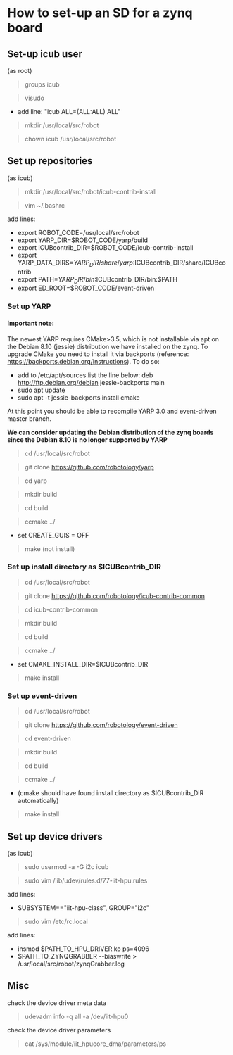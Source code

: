 
# How to set-up an SD for a zynq board

## Set-up icub user

(as root)

> groups icub 

> visudo

* add line: "icub ALL=(ALL:ALL) ALL"

> mkdir /usr/local/src/robot

> chown icub /usr/local/src/robot

## Set up repositories

(as icub)

> mkdir /usr/local/src/robot/icub-contrib-install

> vim ~/.bashrc

add lines:

* export ROBOT_CODE=/usr/local/src/robot
* export YARP_DIR=$ROBOT_CODE/yarp/build
* export ICUBcontrib_DIR=$ROBOT_CODE/icub-contrib-install
* export YARP_DATA_DIRS=$YARP_DIR/share/yarp:$ICUBcontrib_DIR/share/ICUBcontrib
* export PATH=$YARP_DIR/bin:$ICUBcontrib_DIR/bin:$PATH
* export ED_ROOT=$ROBOT_CODE/event-driven
  
### Set up YARP

#### Important note:
The newest YARP requires CMake>3.5, which is not installable via apt on the Debian 8.10 (jessie) distribution we have installed on the zynq. To upgrade CMake you need to install it via backports (reference: https://backports.debian.org/Instructions). 
To do so:
 - add to /etc/apt/sources.list the line below:
      deb http://ftp.debian.org/debian jessie-backports main 
- sudo apt update
- sudo apt -t jessie-backports install cmake
 
At this point you should be able to recompile YARP 3.0 and event-driven master branch.
 
**We can consider updating the Debian distribution of the zynq boards since the Debian 8.10 is no longer supported by YARP**

> cd /usr/local/src/robot  

> git clone https://github.com/robotology/yarp

> cd yarp

> mkdir build

> cd build

> ccmake ../

* set CREATE_GUIS = OFF

> make (not install)

### Set up install directory as $ICUBcontrib_DIR
> cd /usr/local/src/robot  

> git clone https://github.com/robotology/icub-contrib-common

> cd icub-contrib-common

> mkdir build

> cd build

> ccmake ../

* set CMAKE_INSTALL_DIR=$ICUBcontrib_DIR

> make install


### Set up event-driven 
> cd /usr/local/src/robot  

> git clone https://github.com/robotology/event-driven

> cd event-driven

> mkdir build

> cd build

> ccmake ../

* (cmake should have found install directory as $ICUBcontrib_DIR automatically)

> make install
    
## Set up device drivers

(as icub)

> sudo usermod -a -G i2c icub

> sudo vim /lib/udev/rules.d/77-iit-hpu.rules

add lines:

* SUBSYSTEM=="iit-hpu-class", GROUP="i2c"

> sudo vim /etc/rc.local

add lines:

* insmod $PATH_TO_HPU_DRIVER.ko ps=4096
* $PATH_TO_ZYNQGRABBER --biaswrite > /usr/local/src/robot/zynqGrabber.log
  
## Misc

check the device driver meta data

> udevadm info -q all -a /dev/iit-hpu0

check the device driver parameters

> cat /sys/module/iit_hpucore_dma/parameters/ps

